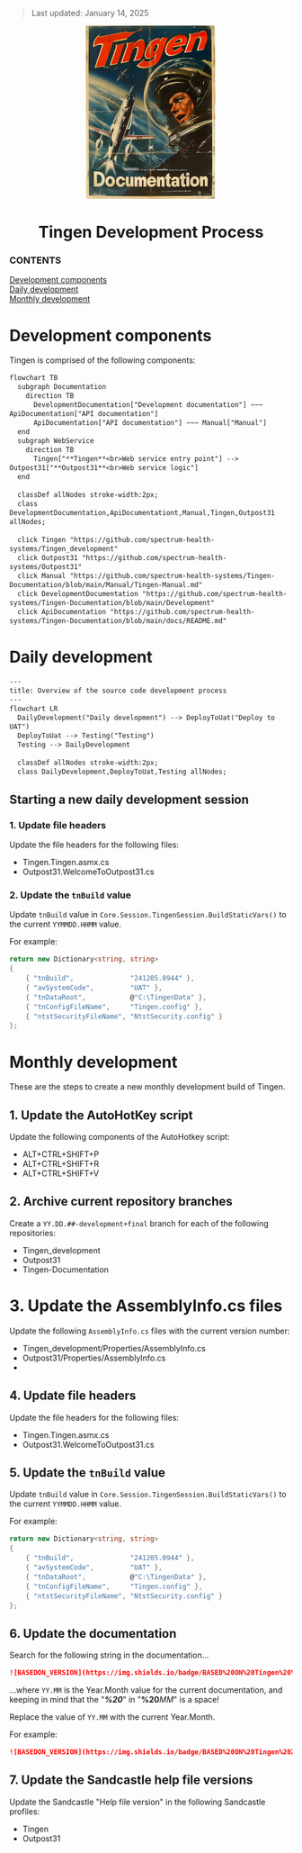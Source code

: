 <!-- u250114 -->

> Last updated: January 14, 2025

<div align="center">

![logo](../.github/Images/Logos/TingenDocumentation-232x308.png)

 <h1>Tingen Development Process</h1>

</div>

### CONTENTS

[Development components](#development-components)  
[Daily development](#daily-development)  
[Monthly development](#monthly-development)

# Development components

Tingen is comprised of the following components:

```mermaid
flowchart TB
  subgraph Documentation
    direction TB
	  DevelopmentDocumentation["Development documentation"] ~~~ ApiDocumentation["API documentation"] 
	  ApiDocumentation["API documentation"] ~~~ Manual["Manual"]
  end
  subgraph WebService
    direction TB
	  Tingen["**Tingen**<br>Web service entry point"] --> Outpost31["**Outpost31**<br>Web service logic"] 
  end

  classDef allNodes stroke-width:2px;
  class DevelopmentDocumentation,ApiDocumentationt,Manual,Tingen,Outpost31 allNodes;
  
  click Tingen "https://github.com/spectrum-health-systems/Tingen_development"
  click Outpost31 "https://github.com/spectrum-health-systems/Outpost31"
  click Manual "https://github.com/spectrum-health-systems/Tingen-Documentation/blob/main/Manual/Tingen-Manual.md"
  click DevelopmentDocumentation "https://github.com/spectrum-health-systems/Tingen-Documentation/blob/main/Development"
  click ApiDocumentation "https://github.com/spectrum-health-systems/Tingen-Documentation/blob/main/docs/README.md"
```

# Daily development

```mermaid
---
title: Overview of the source code development process
---
flowchart LR
  DailyDevelopment("Daily development") --> DeployToUat("Deploy to UAT")
  DeployToUat --> Testing("Testing") 
  Testing --> DailyDevelopment

  classDef allNodes stroke-width:2px;
  class DailyDevelopment,DeployToUat,Testing allNodes;
```

## Starting a new daily development session

### 1. Update file headers

Update the file headers for the following files:

* Tingen.Tingen.asmx.cs
* Outpost31.WelcomeToOutpost31.cs

### 2. Update the `tnBuild` value

Update `tnBuild` value in `Core.Session.TingenSession.BuildStaticVars()` to the current `YYMMDD.HHMM` value.

For example:

```csharp
return new Dictionary<string, string>
{
    { "tnBuild",              "241205.0944" },
    { "avSystemCode",         "UAT" },
    { "tnDataRoot",           @"C:\TingenData" },
    { "tnConfigFileName",     "Tingen.config" },
    { "ntstSecurityFileName", "NtstSecurity.config" }
};
```

# Monthly development

These are the steps to create a new monthly development build of Tingen.

## 1. Update the AutoHotKey script

Update the following components of the AutoHotkey script:

* ALT+CTRL+SHIFT+P
* ALT+CTRL+SHIFT+R
* ALT+CTRL+SHIFT+V
## 2. Archive current repository branches

  Create a `YY.DD.##-development+final` branch for each of the following repositories:

* Tingen_development
* Outpost31
* Tingen-Documentation
# 3. Update the AssemblyInfo.cs files

  Update the following `AssemblyInfo.cs` files with the current version number:

* Tingen_development/Properties/AssemblyInfo.cs
* Outpost31/Properties/AssemblyInfo.cs
* 
## 4. Update file headers

Update the file headers for the following files:

* Tingen.Tingen.asmx.cs
* Outpost31.WelcomeToOutpost31.cs

## 5. Update the `tnBuild` value

Update `tnBuild` value in `Core.Session.TingenSession.BuildStaticVars()` to the current `YYMMDD.HHMM` value.

For example:

```csharp
return new Dictionary<string, string>
{
    { "tnBuild",              "241205.0944" },
    { "avSystemCode",         "UAT" },
    { "tnDataRoot",           @"C:\TingenData" },
    { "tnConfigFileName",     "Tingen.config" },
    { "ntstSecurityFileName", "NtstSecurity.config" }
};
```

## 6. Update the documentation

Search for the following string in the documentation...

```markdown
![BASEDON_VERSION](https://img.shields.io/badge/BASED%20ON%20Tingen%20YY.MM-white?style=for-the-badge)
```

...where `YY.MM` is the Year.Month value for the current documentation, and keeping in mind that the "***%20***" in "**%20***MM*" is a space!

Replace the value of `YY.MM` with the current Year.Month.

For example:

```markdown
![BASEDON_VERSION](https://img.shields.io/badge/BASED%20ON%20Tingen%2025.11-white?style=for-the-badge)
```

## 7. Update the Sandcastle help file versions

Update the Sandcastle "Help file version" in the following Sandcastle profiles:

* Tingen
* Outpost31
